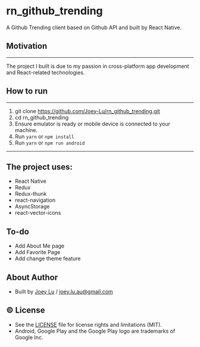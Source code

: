 # rn_github_trending

A Github Trending client based on Github API and built by React Native.

## Motivation
---
The project I built is due to my passion in cross-platform app development and React-related technologies.  

## How to run
---
1. git clone https://github.com/Joey-Lu/rn_github_trending.git
2. cd rn_github_trending
3. Ensure emulator is ready or mobile device is connected to your machine.
4. Run `yarn` or `npm install` 
5. Run `yarn` or `npm run android`
---

## The project uses:
- React Native
- Redux
- Redux-thunk
- react-navigation
- AsyncStorage
- react-vector-icons

## To-do
- Add About Me page 
- Add Favorite Page
- Add change theme feature

## About Author
* Built by [Joey Lu](https://www.linkedin.com/in/zheyi-lu-72479796/) / [joey.lu.au@gmail.com](mailto:joey.lu.au@gmail.com)

## :copyright: License
- See the [LICENSE](https://github.com/arjunkomath/Feline-for-Product-Hunt/blob/master/LICENSE) file for license rights and limitations (MIT).
- Android, Google Play and the Google Play logo are trademarks of Google Inc.


